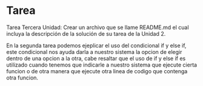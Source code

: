 # Tarea
Tarea Tercera Unidad: Crear un archivo que se llame README.md el cual incluya la descripción de la solución de su tarea de la Unidad 2.

En la segunda tarea podemos ejeplicar el uso del condicional if y else if, este condicional nos ayuda darla a nuestro sistema la opcion de elegir dentro de una opcion a la otra, cabe resaltar que el uso de if y else if es utilizado cuando tenemos que indicarle a nuestro sistema que ejecute cierta funcion o de otra manera que ejecute otra linea de codigo que contenga otra funcion.
